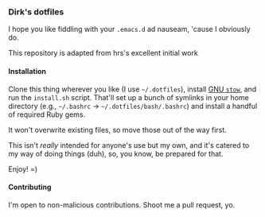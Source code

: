 ### Dirk's dotfiles

I hope you like fiddling with your `.emacs.d` ad nauseam, 'cause I obviously do.

This repository is adapted from hrs's excellent initial work

#### Installation


Clone this thing wherever you like (I use `~/.dotfiles`), install [GNU
`stow`][], and run the `install.sh` script. That'll set up a bunch of symlinks
in your home directory (e.g., `~/.bashrc` → `~/.dotfiles/bash/.bashrc`) and
install a handful of required Ruby gems.

[GNU `stow`]: https://www.gnu.org/software/stow/

It won't overwrite existing files, so move those out of the way first.

This isn't *really* intended for anyone's use but my own, and it's catered to my
way of doing things (duh), so, you know, be prepared for that.

Enjoy! =)

#### Contributing

I'm open to non-malicious contributions. Shoot me a pull request, yo.
